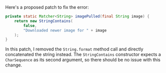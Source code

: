 Here's a proposed patch to fix the error:
```java
private static Matcher<String> imagePulled(final String image) {
    return new StringContains(
        false,
        "Downloaded newer image for " + image
    );
}
```
In this patch, I removed the `String.format` method call and directly concatenated the string instead. The `StringContains` constructor expects a `CharSequence` as its second argument, so there should be no issue with this change.